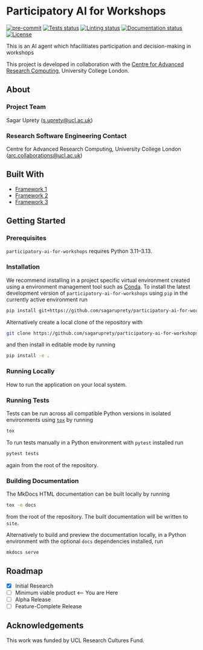 # Participatory AI for Workshops

[![pre-commit](https://img.shields.io/badge/pre--commit-enabled-brightgreen?logo=pre-commit&logoColor=white)](https://github.com/pre-commit/pre-commit)
[![Tests status][tests-badge]][tests-link]
[![Linting status][linting-badge]][linting-link]
[![Documentation status][documentation-badge]][documentation-link]
[![License][license-badge]](./LICENSE.md)

<!-- prettier-ignore-start -->
[tests-badge]:              https://github.com/sagaruprety/participatory-ai-for-workshops/actions/workflows/tests.yml/badge.svg
[tests-link]:               https://github.com/sagaruprety/participatory-ai-for-workshops/actions/workflows/tests.yml
[linting-badge]:            https://github.com/sagaruprety/participatory-ai-for-workshops/actions/workflows/linting.yml/badge.svg
[linting-link]:             https://github.com/sagaruprety/participatory-ai-for-workshops/actions/workflows/linting.yml
[documentation-badge]:      https://github.com/sagaruprety/participatory-ai-for-workshops/actions/workflows/docs.yml/badge.svg
[documentation-link]:       https://github.com/sagaruprety/participatory-ai-for-workshops/actions/workflows/docs.yml
[license-badge]:            https://img.shields.io/badge/License-MIT-yellow.svg
<!-- prettier-ignore-end -->

This is an AI agent which hfacilitiates participation and decision-making in workshops

This project is developed in collaboration with the
[Centre for Advanced Research Computing](https://ucl.ac.uk/arc), University
College London.

## About

### Project Team

Sagar Uprety ([s.uprety@ucl.ac.uk](mailto:s.uprety@ucl.ac.uk))

<!-- TODO: how do we have an array of collaborators ? -->

### Research Software Engineering Contact

Centre for Advanced Research Computing, University College London
([arc.collaborations@ucl.ac.uk](mailto:arc.collaborations@ucl.ac.uk))

## Built With

<!-- TODO: can cookiecutter make a list of frameworks? -->

- [Framework 1](https://something.com)
- [Framework 2](https://something.com)
- [Framework 3](https://something.com)

## Getting Started

### Prerequisites

<!-- Any tools or versions of languages needed to run code. For example specific Python or Node versions. Minimum hardware requirements also go here. -->

`participatory-ai-for-workshops` requires Python 3.11&ndash;3.13.

### Installation

<!-- How to build or install the application. -->

We recommend installing in a project specific virtual environment created using
a environment management tool such as
[Conda](https://docs.conda.io/projects/conda/en/stable/). To install the latest
development version of `participatory-ai-for-workshops` using `pip` in the currently active
environment run

```sh
pip install git+https://github.com/sagaruprety/participatory-ai-for-workshops.git
```

Alternatively create a local clone of the repository with

```sh
git clone https://github.com/sagaruprety/participatory-ai-for-workshops.git
```

and then install in editable mode by running

```sh
pip install -e .
```

### Running Locally

How to run the application on your local system.

### Running Tests

<!-- How to run tests on your local system. -->

Tests can be run across all compatible Python versions in isolated environments
using [`tox`](https://tox.wiki/en/latest/) by running

```sh
tox
```

To run tests manually in a Python environment with `pytest` installed run

```sh
pytest tests
```

again from the root of the repository.

### Building Documentation

The MkDocs HTML documentation can be built locally by running

```sh
tox -e docs
```

from the root of the repository. The built documentation will be written to
`site`.

Alternatively to build and preview the documentation locally, in a Python
environment with the optional `docs` dependencies installed, run

```sh
mkdocs serve
```

## Roadmap

- [x] Initial Research
- [ ] Minimum viable product <-- You are Here
- [ ] Alpha Release
- [ ] Feature-Complete Release

## Acknowledgements

This work was funded by UCL Research Cultures Fund.
